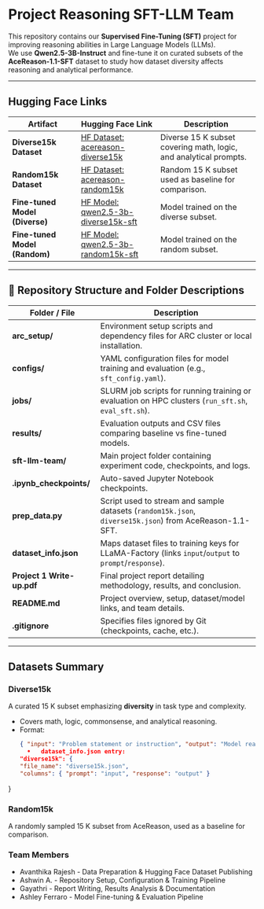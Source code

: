 # Project Reasoning SFT-LLM Team

This repository contains our **Supervised Fine-Tuning (SFT)** project for improving reasoning abilities in Large Language Models (LLMs).  
We use **Qwen2.5-3B-Instruct** and fine-tune it on curated subsets of the **AceReason-1.1-SFT** dataset to study how dataset diversity affects reasoning and analytical performance.

---

## Hugging Face Links

| Artifact | Hugging Face Link | Description |
|-----------|------------------|--------------|
|  **Diverse15k Dataset** | [HF Dataset: acereason-diverse15k](https://huggingface.co/datasets/avanthikarajesh30/acereason-diverse15k) | Diverse 15 K subset covering math, logic, and analytical prompts. |
|  **Random15k Dataset** | [HF Dataset: acereason-random15k](https://huggingface.co/datasets/avanthika30/random15k/tree/main) | Random 15 K subset used as baseline for comparison. |
| **Fine-tuned Model (Diverse)** | [HF Model: qwen2.5-3b-diverse15k-sft](https://huggingface.co/avanthikarajesh30/qwen2.5-3b-diverse15k-sft) | Model trained on the diverse subset. |
| **Fine-tuned Model (Random)** | [HF Model: qwen2.5-3b-random15k-sft](https://huggingface.co/avanthikarajesh30/qwen2.5-3b-random15k-sft) | Model trained on the random subset. |

---

## 📁 Repository Structure and Folder Descriptions

| Folder / File | Description |
|----------------|-------------|
| **arc_setup/** | Environment setup scripts and dependency files for ARC cluster or local installation. |
| **configs/** | YAML configuration files for model training and evaluation (e.g., `sft_config.yaml`). |
| **jobs/** | SLURM job scripts for running training or evaluation on HPC clusters (`run_sft.sh`, `eval_sft.sh`). |
| **results/** | Evaluation outputs and CSV files comparing baseline vs fine-tuned models. |
| **sft-llm-team/** | Main project folder containing experiment code, checkpoints, and logs. |
| **.ipynb_checkpoints/** | Auto-saved Jupyter Notebook checkpoints. |
| **prep_data.py** | Script used to stream and sample datasets (`random15k.json`, `diverse15k.json`) from AceReason-1.1-SFT. |
| **dataset_info.json** | Maps dataset files to training keys for LLaMA-Factory (links `input`/`output` to `prompt`/`response`). |
| **Project 1 Write-up.pdf** | Final project report detailing methodology, results, and conclusion. |
| **README.md** | Project overview, setup, dataset/model links, and team details. |
| **.gitignore** | Specifies files ignored by Git (checkpoints, cache, etc.). |

---

##  Datasets Summary

### **Diverse15k**

A curated 15 K subset emphasizing **diversity** in task type and complexity.

- Covers math, logic, commonsense, and analytical reasoning.  
- Format:
  ```json
  { "input": "Problem statement or instruction", "output": "Model reasoning and answer" }
  	•	dataset_info.json entry:
  "diverse15k": {
  "file_name": "diverse15k.json",
  "columns": { "prompt": "input", "response": "output" }
}

### **Random15k**

A randomly sampled 15 K subset from AceReason, used as a baseline for comparison.


### **Team Members**

- Avanthika Rajesh - Data Preparation & Hugging Face Dataset Publishing
- Ashwin A. - Repository Setup, Configuration & Training Pipeline
- Gayathri - Report Writing, Results Analysis & Documentation
- Ashley Ferraro - Model Fine-tuning & Evaluation Pipeline
